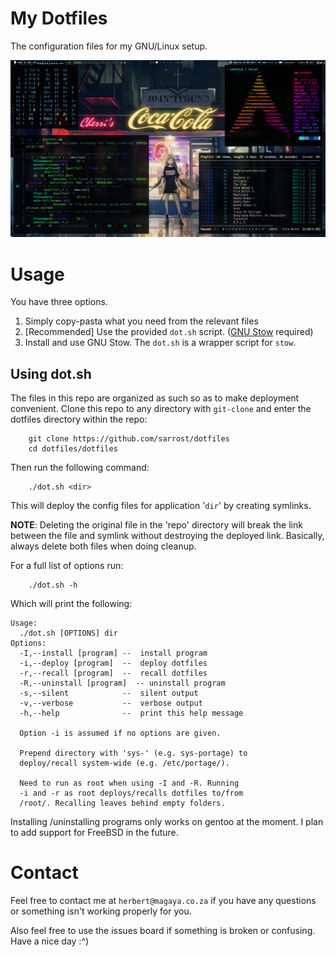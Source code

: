 # My Dotfiles

The configuration files for my GNU/Linux setup.

![Desktop Preview](previews/desktop.png "Desktop Preview")

# Usage

You have three options. 

1. Simply copy-pasta what you need from the relevant files 
2. [Recommended] Use the provided `dot.sh` script. ([GNU Stow](https://www.gnu.org/software/stow/) required)
3. Install and use GNU Stow. The `dot.sh` is a wrapper script for `stow`.

## Using dot.sh
The files in this repo are organized as such so as to make deployment convenient. Clone this repo to any directory with `git-clone` and enter the dotfiles directory within the repo:

```shellscript
	git clone https://github.com/sarrost/dotfiles
	cd dotfiles/dotfiles
```

Then run the following command:

```shellscript
	./dot.sh <dir>
```

This will deploy the config files for application '`dir`' by creating symlinks.

__NOTE__: Deleting the original file in the 'repo' directory will break the link between the file and symlink without destroying the deployed link. Basically, always delete both files when doing cleanup.

For a full list of options run:

```shellscript
	./dot.sh -h
```

Which will print the following:

```
Usage:
  ./dot.sh [OPTIONS] dir
Options:
  -I,--install [program] --  install program
  -i,--deploy [program]  --  deploy dotfiles
  -r,--recall [program]  --  recall dotfiles
  -R,--uninstall [program]  -- uninstall program
  -s,--silent            --  silent output
  -v,--verbose           --  verbose output
  -h,--help              --  print this help message

  Option -i is assumed if no options are given.

  Prepend directory with 'sys-' (e.g. sys-portage) to
  deploy/recall system-wide (e.g. /etc/portage/).
  
  Need to run as root when using -I and -R. Running
  -i and -r as root deploys/recalls dotfiles to/from
  /root/. Recalling leaves behind empty folders.
```

Installing /uninstalling programs only works on gentoo at the moment. I plan to add support for FreeBSD in the future.

# Contact

Feel free to contact me at `herbert@magaya.co.za` if you have any questions or something isn't working properly for you.

Also feel free to use the issues board if something is broken or confusing. Have a nice day :^)
